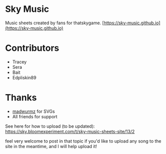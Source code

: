 # Sky Music

Music sheets created by fans for thatskygame.
[https://sky-music.github.io](https://sky-music.github.io)

# Contributors

- Tracey
- Sera
- Bait
- Edpliskin89

# Thanks

- [madwurmz](http://madwurmz.com) for SVGs
- All friends for support

See here for how to upload (to be updated): https://sky.bloomexperiment.com/t/sky-music-sheets-site/13/2

feel very welcome to post in that topic if you'd like to upload any song to the site in the meantime, and I will help upload it!
